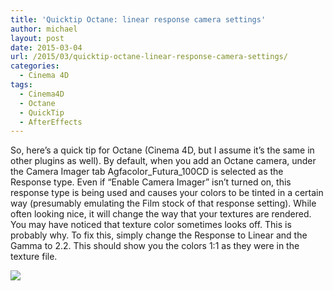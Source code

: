 ```yaml
---
title: 'Quicktip Octane: linear response camera settings'
author: michael
layout: post
date: 2015-03-04
url: /2015/03/quicktip-octane-linear-response-camera-settings/
categories:
  - Cinema 4D
tags:
  - Cinema4D
  - Octane
  - QuickTip
  - AfterEffects
---
```

So, here&#8217;s a quick tip for Octane (Cinema 4D, but I assume it&#8217;s the same in other plugins as well). By default, when you add an Octane camera, under the Camera Imager tab Agfacolor\_Futura\_100CD is selected as the Response type. Even if &#8220;Enable Camera Imager&#8221; isn&#8217;t turned on, this response type is being used and causes your colors to be tinted in a certain way (presumably emulating the Film stock of that response setting). While often looking nice, it will change the way that your textures are rendered. You may have noticed that texture color sometimes looks off. This is probably why. To fix this, simply change the Response to Linear and the Gamma to 2.2. This should show you the colors 1:1 as they were in the texture file.

![](/uploads/2015/03/octane_cameraimager_linear.jpg)